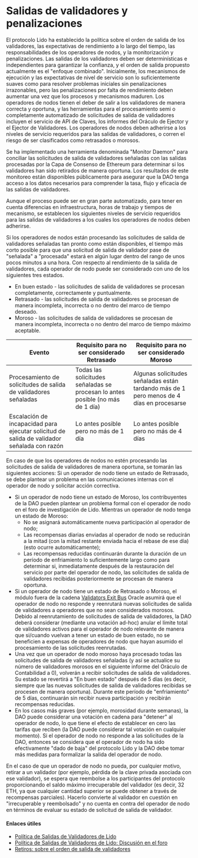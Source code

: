 # Salidas de validadores y penalizaciones

El protocolo Lido ha establecido la política sobre el orden de salida de los validadores, las expectativas de rendimiento a lo largo del tiempo, las responsabilidades de los operadores de nodos, y la monitorización y penalizaciones. Las salidas de los validadores deben ser determinísticas e independientes para garantizar la confianza, y el orden de salida propuesto actualmente es el "enfoque combinado". Inicialmente, los mecanismos de ejecución y las expectativas de nivel de servicio son lo suficientemente suaves como para resolver problemas iniciales sin penalizaciones irrazonables, pero las penalizaciones por falta de rendimiento deben aumentar una vez que los procesos y mecanismos maduren. Los operadores de nodos tienen el deber de salir a los validadores de manera correcta y oportuna, y las herramientas para el procesamiento semi o completamente automatizado de solicitudes de salida de validadores incluyen el servicio de API de Claves, los informes del Oráculo de Ejector y el Ejector de Validadores. Los operadores de nodos deben adherirse a los niveles de servicio requeridos para las salidas de validadores, o corren el riesgo de ser clasificados como retrasados o morosos.

Se ha implementado una herramienta denominada "Monitor Daemon" para conciliar las solicitudes de salida de validadores señaladas con las salidas procesadas por la Capa de Consenso de Ethereum para determinar si los validadores han sido retirados de manera oportuna. Los resultados de este monitoreo están disponibles públicamente para asegurar que la DAO tenga acceso a los datos necesarios para comprender la tasa, flujo y eficacia de las salidas de validadores.

Aunque el proceso puede ser en gran parte automatizado, para tener en cuenta diferencias en infraestructura, horas de trabajo y tiempos de mecanismo, se establecen los siguientes niveles de servicio requeridos para las salidas de validadores a los cuales los operadores de nodos deben adherirse.

Si los operadores de nodos están procesando las solicitudes de salida de validadores señaladas tan pronto como están disponibles, el tiempo más corto posible para que una solicitud de salida de validador pase de "señalada" a "procesada" estará en algún lugar dentro del rango de unos pocos minutos a una hora. Con respecto al rendimiento de la salida de validadores, cada operador de nodo puede ser considerado con uno de los siguientes tres estados.

* En buen estado - las solicitudes de salida de validadores se procesan completamente, correctamente y puntualmente.
* Retrasado - las solicitudes de salida de validadores se procesan de manera incompleta, incorrecta o no dentro del marco de tiempo deseado.
* Moroso - las solicitudes de salida de validadores se procesan de manera incompleta, incorrecta o no dentro del marco de tiempo máximo aceptable.

|Evento|Requisito para no ser considerado Retrasado|Requisito para no ser considerado Moroso|
|---|---|---|
|Procesamiento de solicitudes de salida de validadores señaladas|Todas las solicitudes señaladas se procesan lo antes posible (no más de 1 día)|Algunas solicitudes señaladas están tardando más de 1 pero menos de 4 días en procesarse|
|Escalación de incapacidad para ejecutar solicitud de salida de validador señalada con razón|Lo antes posible pero no más de 1 día|Lo antes posible pero no más de 4 días|

En caso de que los operadores de nodos no estén procesando las solicitudes de salida de validadores de manera oportuna, se tomarán las siguientes acciones:
Si un operador de nodo tiene un estado de Retrasado, se debe plantear un problema en las comunicaciones internas con el operador de nodo y solicitar acción correctiva.

* Si un operador de nodo tiene un estado de Moroso, los contribuyentes de la DAO pueden plantear un problema formal con el operador de nodo en el foro de investigación de Lido. Mientras un operador de nodo tenga un estado de Moroso:
  * No se asignará automáticamente nueva participación al operador de nodo;
  * Las recompensas diarias enviadas al operador de nodo se reducirán a la mitad (con la mitad restante enviada hacia el rebase de ese día) (esto ocurre automáticamente);
  * Las recompensas reducidas continuarán durante la duración de un período de enfriamiento lo suficientemente largo como para determinar si, inmediatamente después de la restauración del servicio por parte del operador de nodo, las solicitudes de salida de validadores recibidas posteriormente se procesan de manera oportuna.
* Si un operador de nodo tiene un estado de Retrasado o Moroso, el módulo fuera de la cadena [Validators Exit Bus](./validator-exit-bus.md) Oracle asumirá que el operador de nodo no responde y reenrutará nuevas solicitudes de salida de validadores a operadores que no sean considerados morosos. Debido al reenrutamiento de solicitudes de salida de validadores, la DAO deberá considerar (mediante una votación ad-hoc) anular el límite total de validadores activos para el operador de nodo relevante de manera que si/cuando vuelvan a tener un estado de buen estado, no se beneficien a expensas de operadores de nodo que hayan asumido el procesamiento de las solicitudes reenrutadas.
* Una vez que un operador de nodo moroso haya procesado todas las solicitudes de salida de validadores señaladas (y así se actualice su número de validadores morosos en el siguiente informe del Oráculo de Contabilidad a 0), volverán a recibir solicitudes de salida de validadores. Su estado se revertirá a "En buen estado" después de 5 días (es decir, siempre que las nuevas solicitudes de salida de validadores recibidas se procesen de manera oportuna). Durante este período de "enfriamiento" de 5 días, continuarán sin recibir nueva participación y recibirán recompensas reducidas.
* En los casos más graves (por ejemplo, morosidad durante semanas), la DAO puede considerar una votación en cadena para "detener" al operador de nodo, lo que tiene el efecto de establecer en cero las tarifas que reciben (la DAO puede considerar tal votación en cualquier momento). Si el operador de nodo no responde a las solicitudes de la DAO, entonces se considera que el operador de nodo ha sido efectivamente "dado de baja" del protocolo Lido y la DAO debe tomar más medidas para formalizar la salida del operador de nodo.

En el caso de que un operador de nodo no pueda, por cualquier motivo, retirar a un validador (por ejemplo, pérdida de la clave privada asociada con ese validador), se espera que reembolse a los participantes del protocolo proporcionando el saldo máximo irrecuperable del validador (es decir, 32 ETH, ya que cualquier cantidad superior se puede obtener a través de recompensas parciales). Hacerlo convierte al validador en cuestión en "irrecuperable y reembolsado" y no cuenta en contra del operador de nodo en términos de evaluar su estado de solicitud de salida de validador.

#### Enlaces útiles

* [Política de Salidas de Validadores de Lido](https://github.com/lidofinance/documents-and-policies/blob/main/Lido%20on%20Ethereum%20-%20Validator%20Exits%20Policy.md)
* [Política de Salidas de Validadores de Lido: Discusión en el foro](https://research.lido.fi/t/lido-validator-exits-policy-draft-for-discussion/3864)
* [Retiros: sobre el orden de salida de validadores](https://research.lido.fi/t/withdrawals-on-validator-exiting-order/3048/1)